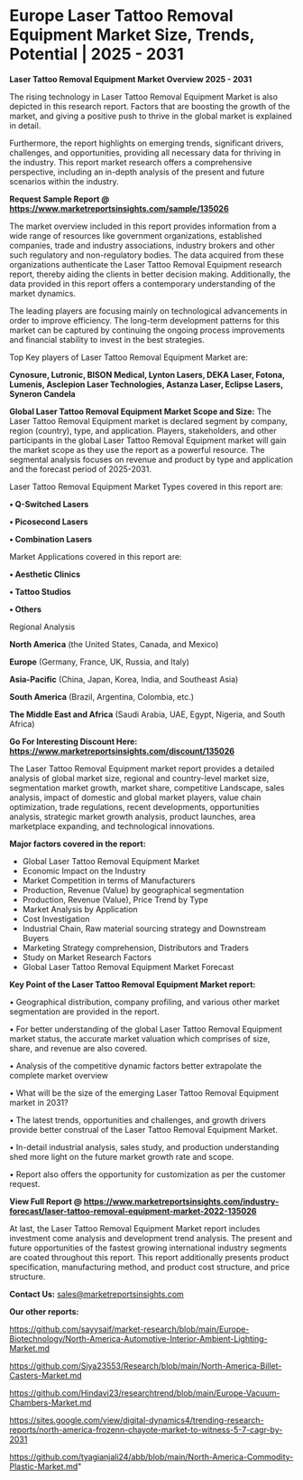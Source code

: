 # Europe Laser Tattoo Removal Equipment Market Size, Trends, Potential | 2025 - 2031

<Strong> Laser Tattoo Removal Equipment Market Overview 2025 - 2031</strong>

The rising technology in Laser Tattoo Removal Equipment Market is also depicted in this research report. Factors that are boosting the growth of the market, and giving a positive push to thrive in the global market is explained in detail.

Furthermore, the report highlights on emerging trends, significant drivers, challenges, and opportunities, providing all necessary data for thriving in the industry. This report market research offers a comprehensive perspective, including an in-depth analysis of the present and future scenarios within the industry.

<strong>Request Sample Report @ <a href=https://www.marketreportsinsights.com/sample/135026>https://www.marketreportsinsights.com/sample/135026</a></strong>

The market overview included in this report provides information from a wide range of resources like government organizations, established companies, trade and industry associations, industry brokers and other such regulatory and non-regulatory bodies. The data acquired from these organizations authenticate the Laser Tattoo Removal Equipment research report, thereby aiding the clients in better decision making. Additionally, the data provided in this report offers a contemporary understanding of the market dynamics.

The leading players are focusing mainly on technological advancements in order to improve efficiency. The long-term development patterns for this market can be captured by continuing the ongoing process improvements and financial stability to invest in the best strategies.

Top Key players of Laser Tattoo Removal Equipment Market are:

<strong>Cynosure, Lutronic, BISON Medical, Lynton Lasers, DEKA Laser, Fotona, Lumenis, Asclepion Laser Technologies, Astanza Laser, Eclipse Lasers, Syneron Candela</strong>

<strong><b>Global Laser Tattoo Removal Equipment Market Scope and Size:</b></strong>
The Laser Tattoo Removal Equipment market is declared segment by company, region (country), type, and application. Players, stakeholders, and other participants in the global Laser Tattoo Removal Equipment market will gain the market scope as they use the report as a powerful resource. The segmental analysis focuses on revenue and product by type and application and the forecast period of 2025-2031.

Laser Tattoo Removal Equipment Market Types covered in this report are:

<strong>• Q-Switched Lasers

• Picosecond Lasers

• Combination Lasers</strong>

Market Applications covered in this report are:

<strong>• Aesthetic Clinics

• Tattoo Studios

• Others</strong> 

Regional Analysis

<strong>North America</strong> (the United States, Canada, and Mexico)

<strong>Europe</strong> (Germany, France, UK, Russia, and Italy)

<strong>Asia-Pacific</strong> (China, Japan, Korea, India, and Southeast Asia)

<strong>South America</strong> (Brazil, Argentina, Colombia, etc.)

<strong>The Middle East and Africa</strong> (Saudi Arabia, UAE, Egypt, Nigeria, and South Africa)

<strong>Go For Interesting Discount Here: <a href=https://www.marketreportsinsights.com/discount/135026>https://www.marketreportsinsights.com/discount/135026</a></strong>

The Laser Tattoo Removal Equipment market report provides a detailed analysis of global market size, regional and country-level market size, segmentation market growth, market share, competitive Landscape, sales analysis, impact of domestic and global market players, value chain optimization, trade regulations, recent developments, opportunities analysis, strategic market growth analysis, product launches, area marketplace expanding, and technological innovations.

<strong><b>Major factors covered in the report:</b></strong>
<ul>
  <li>Global Laser Tattoo Removal Equipment Market </li>
  <li>Economic Impact on the Industry</li>
  <li>Market Competition in terms of Manufacturers</li>
  <li>Production, Revenue (Value) by geographical segmentation</li>
  <li>Production, Revenue (Value), Price Trend by Type</li>
  <li>Market Analysis by Application</li>
  <li>Cost Investigation</li>
  <li>Industrial Chain, Raw material sourcing strategy and Downstream Buyers</li>
  <li>Marketing Strategy comprehension, Distributors and Traders</li>
  <li>Study on Market Research Factors</li>
  <li>Global Laser Tattoo Removal Equipment Market Forecast</li>
</ul>

<strong><b>Key Point of the Laser Tattoo Removal Equipment Market report:</b></strong>

• Geographical distribution, company profiling, and various other market segmentation are provided in the report.

• For better understanding of the global Laser Tattoo Removal Equipment market status, the accurate market valuation which comprises of size, share, and revenue are also covered.

• Analysis of the competitive dynamic factors better extrapolate the complete market overview

• What will be the size of the emerging Laser Tattoo Removal Equipment market in 2031?

• The latest trends, opportunities and challenges, and growth drivers provide better construal of the Laser Tattoo Removal Equipment Market.

• In-detail industrial analysis, sales study, and production understanding shed more light on the future market growth rate and scope.

• Report also offers the opportunity for customization as per the customer request.

<strong><b>View Full Report @ <a href=https://www.marketreportsinsights.com/industry-forecast/laser-tattoo-removal-equipment-market-2022-135026>https://www.marketreportsinsights.com/industry-forecast/laser-tattoo-removal-equipment-market-2022-135026</a></b></strong>


At last, the Laser Tattoo Removal Equipment Market report includes investment come analysis and development trend analysis. The present and future opportunities of the fastest growing international industry segments are coated throughout this report. This report additionally presents product specification, manufacturing method, and product cost structure, and price structure.

<strong>Contact Us:</strong>
sales@marketreportsinsights.com

<strong>Our other reports:</strong>

<a href=https://github.com/sayysaif/market-research/blob/main/Europe-Biotechnology/North-America-Automotive-Interior-Ambient-Lighting-Market.md>https://github.com/sayysaif/market-research/blob/main/Europe-Biotechnology/North-America-Automotive-Interior-Ambient-Lighting-Market.md</a>

<a href=https://github.com/Siya23553/Research/blob/main/North-America-Billet-Casters-Market.md>https://github.com/Siya23553/Research/blob/main/North-America-Billet-Casters-Market.md</a>

<a href=https://github.com/Hindavi23/researchtrend/blob/main/Europe-Vacuum-Chambers-Market.md>https://github.com/Hindavi23/researchtrend/blob/main/Europe-Vacuum-Chambers-Market.md</a>

<a href=https://sites.google.com/view/digital-dynamics4/trending-research-reports/north-america-frozenn-chayote-market-to-witness-5-7-cagr-by-2031>https://sites.google.com/view/digital-dynamics4/trending-research-reports/north-america-frozenn-chayote-market-to-witness-5-7-cagr-by-2031</a>

<a href=https://github.com/tyagianjali24/abb/blob/main/North-America-Commodity-Plastic-Market.md>https://github.com/tyagianjali24/abb/blob/main/North-America-Commodity-Plastic-Market.md</a>"
